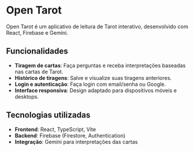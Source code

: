 # Open Tarot

Open Tarot é um aplicativo de leitura de Tarot interativo, desenvolvido com React, Firebase e Gemini.

## Funcionalidades

- **Tiragem de cartas**: Faça perguntas e receba interpretações baseadas nas cartas de Tarot.
- **Histórico de tiragens**: Salve e visualize suas tiragens anteriores.
- **Login e autenticação**: Faça login com email/senha ou Google.
- **Interface responsiva**: Design adaptado para dispositivos móveis e desktops.

## Tecnologias utilizadas

- **Frontend**: React, TypeScript, Vite
- **Backend**: Firebase (Firestore, Authentication)
- **Integração**: Gemini para interpretações das cartas